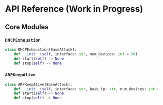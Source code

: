 # API Reference (Work in Progress)

## Core Modules

### `DHCPExhaustion`
```python
class DHCPExhaustion(BaseAttack):
    def __init__(self, interface: str, num_devices: int = 50)
    def start(self) -> None
    def stop(self) -> None
```

### `ARPKeepAlive`
```python
class ARPKeepAlive(BaseAttack):
    def __init__(self, interface: str, base_ip: str, num_devices: int = 50)
    def start(self) -> None
    def stop(self) -> None
```
